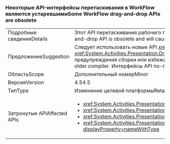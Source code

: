 ### <a name="some-workflow-drag-and-drop-apis-are-obsolete"></a><span data-ttu-id="6c198-101">Некоторые API-интерфейсы перетаскивания в WorkFlow являются устаревшими</span><span class="sxs-lookup"><span data-stu-id="6c198-101">Some WorkFlow drag-and-drop APIs are obsolete</span></span>

|   |   |
|---|---|
|<span data-ttu-id="6c198-102">Подробные сведения</span><span class="sxs-lookup"><span data-stu-id="6c198-102">Details</span></span>|<span data-ttu-id="6c198-103">Этот API перетаскивания рабочего процесса является устаревшим и будет вызывать предупреждения компилятора, если приложение перестроено на версии 4.5.</span><span class="sxs-lookup"><span data-stu-id="6c198-103">This WorkFlow drag-and-drop API is obsolete and will cause compiler warnings if the app is rebuilt against 4.5.</span></span>|
|<span data-ttu-id="6c198-104">Предложение</span><span class="sxs-lookup"><span data-stu-id="6c198-104">Suggestion</span></span>|<span data-ttu-id="6c198-105">Следует использовать новые API <xref:System.Activities.Presentation.DragDropHelper?displayProperty=name>, которые поддерживают операции с несколькими объектами.</span><span class="sxs-lookup"><span data-stu-id="6c198-105">New <xref:System.Activities.Presentation.DragDropHelper?displayProperty=name> APIs that support operations with multiple objects should be used instead.</span></span> <span data-ttu-id="6c198-106">Кроме того, можно подавить предупреждения сборки или избежать их вывода с помощью более старой версией компилятора.</span><span class="sxs-lookup"><span data-stu-id="6c198-106">Alternatively, the build warnings can be suppressed or they can be avoided by using an older compiler.</span></span> <span data-ttu-id="6c198-107">Интерфейсы API по-прежнему поддерживаются.</span><span class="sxs-lookup"><span data-stu-id="6c198-107">The APIs are still supported.</span></span>|
|<span data-ttu-id="6c198-108">Область</span><span class="sxs-lookup"><span data-stu-id="6c198-108">Scope</span></span>|<span data-ttu-id="6c198-109">Дополнительный номер</span><span class="sxs-lookup"><span data-stu-id="6c198-109">Minor</span></span>|
|<span data-ttu-id="6c198-110">Версия</span><span class="sxs-lookup"><span data-stu-id="6c198-110">Version</span></span>|<span data-ttu-id="6c198-111">4.5</span><span class="sxs-lookup"><span data-stu-id="6c198-111">4.5</span></span>|
|<span data-ttu-id="6c198-112">Тип</span><span class="sxs-lookup"><span data-stu-id="6c198-112">Type</span></span>|<span data-ttu-id="6c198-113">Изменение целевой платформы</span><span class="sxs-lookup"><span data-stu-id="6c198-113">Retargeting</span></span>|
|<span data-ttu-id="6c198-114">Затронутые API</span><span class="sxs-lookup"><span data-stu-id="6c198-114">Affected APIs</span></span>|<ul><li><xref:System.Activities.Presentation.DragDropHelper.DoDragMove(System.Activities.Presentation.WorkflowViewElement,System.Windows.Point)?displayProperty=nameWithType></li><li><xref:System.Activities.Presentation.DragDropHelper.GetCompositeView(System.Windows.DragEventArgs)?displayProperty=nameWithType></li><li><xref:System.Activities.Presentation.DragDropHelper.GetDraggedModelItem(System.Windows.DragEventArgs)?displayProperty=nameWithType></li><li><xref:System.Activities.Presentation.DragDropHelper.GetDroppedObject(System.Windows.DependencyObject,System.Windows.DragEventArgs,System.Activities.Presentation.EditingContext)?displayProperty=nameWithType></li></ul>|

